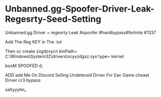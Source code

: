 # Unbanned.gg-Spoofer-Driver-Leak-Regesrty-Seed-Setting
Unbanned.gg Driver + regesrty Leak #spoofer #hwidbypass#fortnite #1337


Add The Reg KEY in The .txt 

Then sc create zxgdzxycn binPath= C:\\Windows\\System32\\drivers\\ncyxzdgxz.sys type= kernel


booM SPOOFED d;


ADD add Me On Discord Selling Undeteced Driver For Eac Game cheaat Driver cr3 bypass 

saltyyytm_
